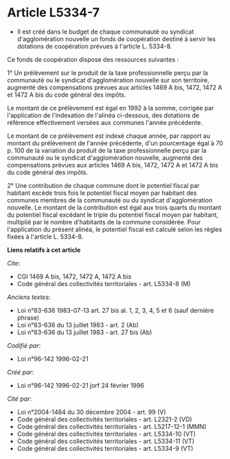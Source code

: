 # Article L5334-7

- Il est créé dans le budget de chaque communauté ou syndicat d'agglomération nouvelle un fonds de coopération destiné à
servir les dotations de coopération prévues à l'article L. 5334-8.

Ce fonds de coopération dispose des ressources suivantes :

1° Un prélèvement sur le produit de la taxe professionnelle perçu par la communauté ou le syndicat d'agglomération nouvelle
sur son territoire, augmenté des compensations prévues aux articles 1469 A bis, 1472, 1472 A et 1472 A bis du code général
des impôts.

Le montant de ce prélèvement est égal en 1992 à la somme, corrigée par l'application de l'indexation de l'alinéa ci-dessous,
des dotations de référence effectivement versées aux communes l'année précédente.

Le montant de ce prélèvement est indexé chaque année, par rapport au montant du prélèvement de l'année précédente, d'un
pourcentage égal à 70 p. 100 de la variation du produit de la taxe professionnelle perçu par la communauté ou le syndicat
d'agglomération nouvelle, augmenté des compensations prévues aux articles 1469 A bis, 1472, 1472 A et 1472 A bis du code
général des impôts.

2° Une contribution de chaque commune dont le potentiel fiscal par habitant excède trois fois le potentiel fiscal moyen par
habitant des communes membres de la communauté ou du syndicat d'agglomération nouvelle. Le montant de la contribution est
égal aux trois quarts du montant du potentiel fiscal excédant le triple du potentiel fiscal moyen par habitant, multiplié par
le nombre d'habitants de la commune considérée. Pour l'application du présent alinéa, le potentiel fiscal est calculé selon
les règles fixées à l'article L. 5334-8.

**Liens relatifs à cet article**

_Cite_:

  - CGI 1469 A bis, 1472, 1472 A, 1472 A bis
  - Code général des collectivités territoriales - art. L5334-8 (M)

_Anciens textes_:

  - Loi n°83-636 1983-07-13 art. 27 bis al. 1, 2, 3, 4, 5 et 6 (sauf dernière phrase)
  - Loi n°83-636 du 13 juillet 1983 - art. 2 (Ab)
  - Loi n°83-636 du 13 juillet 1983 - art. 27 bis (Ab)

_Codifié par_:

  - Loi n°96-142 1996-02-21

_Créé par_:

  - Loi n°96-142 1996-02-21 jorf 24 février 1996

_Cité par_:

  - Loi n°2004-1484 du 30 décembre 2004 - art. 99 (V)
  - Code général des collectivités territoriales - art. L2321-2 (VD)
  - Code général des collectivités territoriales - art. L5217-12-1 (MMN)
  - Code général des collectivités territoriales - art. L5334-10 (VT)
  - Code général des collectivités territoriales - art. L5334-11 (VT)
  - Code général des collectivités territoriales - art. L5334-9 (VT)

